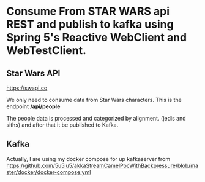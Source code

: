 # Consume From STAR WARS api REST and publish to kafka using Spring 5's Reactive WebClient and WebTestClient.

## Star Wars API
https://swapi.co

We only need to consume data from Star Wars characters. This is the endpoint __/api/people__

The people data is processed and categorized by alignment. (jedis and siths) and after that it be published to Kafka.

## Kafka
Actually, I are using my docker compose for up kafkaserver from https://github.com/5u5iu5/akkaStreamCamelPocWithBackpressure/blob/master/docker/docker-compose.yml

